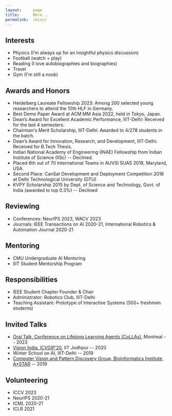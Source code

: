 ```yaml
---
layout:     page
title:      More...
permalink:  /misc/
---
```


<style type="text/css">
    strong {
        color: #3498db;
        font-weight: 400;
    }
    blockquote {
        padding: 0px 23px;
    }
</style>

## Interests

- Physics (I'm always up for an insightful physics discussion)
- Football (watch + play)
- Reading (I love autobiographies and biographies)
- Travel
- Gym (I'm still a noob)

## Awards and Honors

- Heidelberg Laureate Fellowship 2023: Among 200 selected young researchers to attend the 10th HLF in Germany. 
- Best Demo Paper Award at ACM MM Asia 2022, held in Tokyo, Japan.
- Dean’s Award for Excellent Academic Performance, IIIT-Delhi: Received for the last 4 semesters.
- Chairman's Merit Scholarship, IIIT-Delhi: Awarded to 4/278 students in the batch.
- Dean’s Award for Innovation, Research, and Development, IIIT-Delhi: Received for B.Tech Thesis.
- Indian National Academy of Engineering (INAE) Fellowship from Indian Institute of Science (IISc) -- Declined.
- Placed 6th out of 70 International Teams in AUVSI SUAS 2018, Maryland, USA.
- Second Place: CanSat Development and Deployment Competition 2018 at Delhi Technological University (DTU)
- KVPY Scholarship 2015 by Dept. of Science and Technology, Govt. of India (awarded to top 0.3%) -- Declined

## Reviewing

- Conferences: NeurIPS 2023, WACV 2023
- Journals: IEEE Transactions on AI 2020-21, International Robotics & Automation Journal 2020-21 

## Mentoring

- CMU Undergraduate AI Mentoring
- IIIT Student Mentorship Program

## Responsibilities

- IEEE Student Chapter Founder & Chair
- Administrator: Robotics Club, IIIT-Delhi
- Teaching Assistant: Prototype of Interactive Systems (500+ freshmen students)

## Invited Talks

- [Oral Talk, Conference on Lifelong Learning Agents (CoLLAs)](https://lifelong-ml.cc/Conferences/2023/acceptedpapers), Montreal -- 2023
- [Vision India, ICVGIP’20](https://iitj.ac.in/icvgip2021/2020/visionIndia.php), IIT Jodhpur -- 2020
- Winter School on AI, IIIT-Delhi -- 2019
- [Computer Vision and Pattern Discovery Group, Bioinformatics Institute, A*STAR](https://www.a-star.edu.sg/bii/research/ciid/cvpd) -- 2019

## Volunteering

- ICCV 2023
- NeurIPS 2020-21
- ICML 2020-21
- ICLR 2021